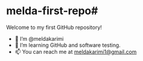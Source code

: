 # melda-first-repo# 
Welcome to my first GitHub repository!  
- 👋 I’m @meldakarimi  
- 🌱 I’m learning GitHub and software testing.  
- 📫 You can reach me at meldakarimi1@gmail.com
